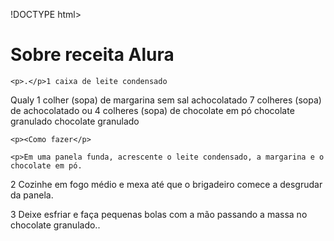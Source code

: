 !DOCTYPE html>
<html lang="pt-br">
    <h1>Sobre receita  Alura</h1>

    <p>.</p>1 caixa de leite condensado
Qualy
1 colher (sopa) de margarina sem sal
achocolatado
7 colheres (sopa) de achocolatado ou 4 colheres (sopa) de chocolate em pó
chocolate granulado
chocolate granulado

    <p><Como fazer</p>

    <p>Em uma panela funda, acrescente o leite condensado, a margarina e o chocolate em pó.

2
Cozinhe em fogo médio e mexa até que o brigadeiro comece a desgrudar da panela.

3
Deixe esfriar e faça pequenas bolas com a mão passando a massa no chocolate granulado..</p>

